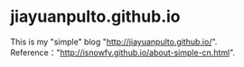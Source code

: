 # jiayuanpulto.github.io
This is my "simple" blog "http://jiayuanpulto.github.io/". 
Reference："http://isnowfy.github.io/about-simple-cn.html".

